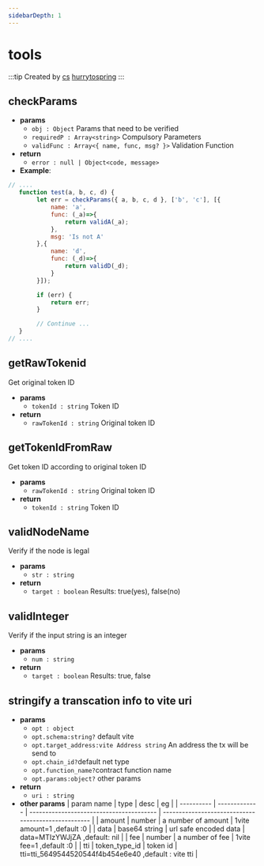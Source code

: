 ```yaml
---
sidebarDepth: 1
---
```


# tools

:::tip Created by
[cs](https://github.com/lovelycs) [hurrytospring](https://github.com/hurrytospring)
:::

## checkParams 

- **params**
  - `obj : Object` Params that need to be verified
  - `requiredP : Array<string>` Compulsory Parameters
  - `validFunc : Array<{ name, func, msg? }>` Validation Function
- **return**
  - `error : null | Object<code, message>`
- **Example**:

```javascript
// ....
   function test(a, b, c, d) {
        let err = checkParams({ a, b, c, d }, ['b', 'c'], [{
            name: 'a',
            func: (_a)=>{
                return validA(_a);
            },
            msg: 'Is not A'
        },{
            name: 'd',
            func: (_d)=>{
                return validD(_d);
            }
        }]);

        if (err) {
            return err;
        }

        // Continue ...
   }
// ....
```  

## getRawTokenid
Get original token ID

- **params**
  - `tokenId : string` Token ID
- **return**
  - `rawTokenId : string` Original token ID

## getTokenIdFromRaw
Get token ID according to original token ID

- **params**
  - `rawTokenId : string` Original token ID
- **return**
  - `tokenId : string` Token ID

## validNodeName 
Verify if the node is legal

- **params**
  - `str : string` 
- **return**
  - `target : boolean` Results: true(yes), false(no)
  
## validInteger
Verify if the input string is an integer

- **params**
  - `num : string`
- **return**
  - `target : boolean` Results: true, false

## stringify a transcation info to  vite uri

- **params**
  - `opt : object`
  - `opt.schema:string?` default vite
  - `opt.target_address:vite Address string` An address the tx will be send to
  - `opt.chain_id?`default  net type 
  - `opt.function_name?`contract function name 
  - `opt.params:object?` other params 
- **return**
  - `uri : string` 
- **other params**
  | param name | type          | desc                                     | eg                                                  |
  | ---------- | ------------- | ---------------------------------------- | --------------------------------------------------- |
  | amount     | number        | a number of amount                 |  1vite  amount=1 ,default :0               |
  | data       | base64 string | url safe encoded data	| data=MTIzYWJjZA  ,default: nil                                   |
  | fee        | number        | a number of fee                |  1vite  fee=1 ,default :0                           |
  | tti        | token_type_id | token id                                 | 	tti=tti_5649544520544f4b454e6e40 ,default : vite tti |